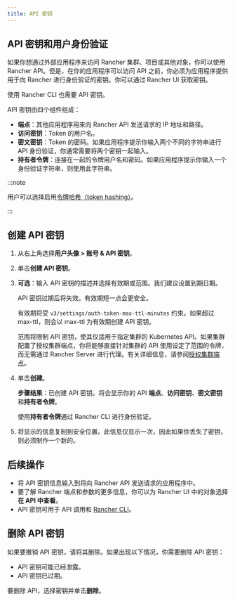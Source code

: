 ```yaml
---
title: API 密钥
---
```


## API 密钥和用户身份验证

如果你想通过外部应用程序来访问 Rancher 集群、项目或其他对象，你可以使用 Rancher API。但是，在你的应用程序可以访问 API 之前，你必须为应用程序提供用于向 Rancher 进行身份验证的密钥。你可以通过 Rancher UI 获取密钥。

使用 Rancher CLI 也需要 API 密钥。

API 密钥由四个组件组成：

- **端点**：其他应用程序用来向 Rancher API 发送请求的 IP 地址和路径。
- **访问密钥**：Token 的用户名。
- **密文密钥**：Token 的密码。如果应用程序提示你输入两个不同的字符串进行 API 身份验证，你通常需要将两个密钥一起输入。
- **持有者令牌**：连接在一起的令牌用户名和密码。如果应用程序提示你输入一个身份验证字符串，则使用此字符串。

:::note

用户可以选择启用[令牌哈希（token hashing）](../../api/api-tokens.md)。

:::

## 创建 API 密钥

1. 从右上角选择**用户头像 > 账号 & API 密钥**。

2. 单击**创建 API 密钥**。

3. **可选**：输入 API 密钥的描述并选择有效期或范围。我们建议设置到期日期。

   API 密钥过期后将失效。有效期短一点会更安全。

   有效期将受 `v3/settings/auth-token-max-ttl-minutes` 约束。如果超过 max-ttl，则会以 max-ttl 为有效期创建 API 密钥。

   范围将限制 API 密钥，使其仅适用于指定集群的 Kubernetes API。如果集群配置了授权集群端点，你将能够直接针对集群的 API 使用设定了范围的令牌，而无需通过 Rancher Server 进行代理。有关详细信息，请参阅[授权集群端点](../../reference-guides/rancher-manager-architecture/communicating-with-downstream-user-clusters.md#4-授权集群端点)。

4. 单击**创建**。

   **步骤结果**：已创建 API 密钥。将会显示你的 API **端点**、**访问密钥**、**密文密钥**和**持有者令牌**。

   使用**持有者令牌**通过 Rancher CLI 进行身份验证。

5. 将显示的信息复制到安全位置。此信息仅显示一次，因此如果你丢失了密钥，则必须制作一个新的。

## 后续操作

- 将 API 密钥信息输入到将向 Rancher API 发送请求的应用程序中。
- 要了解 Rancher 端点和参数的更多信息，你可以为 Rancher UI 中的对象选择**在 API 中查看**。
- API 密钥可用于 API 调用和 [Rancher CLI](../cli-with-rancher/cli-with-rancher.md)。

## 删除 API 密钥

如果要撤销 API 密钥，请将其删除。如果出现以下情况，你需要删除 API 密钥：

- API 密钥可能已经泄露。
- API 密钥已过期。

要删除 API，选择密钥并单击**删除**。
